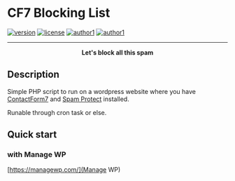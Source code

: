 # CF7 Blocking List

[![version](https://flat.badgen.net/badge/release/v0.0.1/blue)](https://github.com/YoanRouleau/cf7-blocking-list)
[![license](https://flat.badgen.net/badge/license/ISC/orange)](https://fr.wikipedia.org/wiki/Licence_ISC)
[![author1](https://flat.badgen.net/badge/author/Yoan%20Rouleau/green)](https://github.com/YoanRouleau/)
[![author1](https://flat.badgen.net/badge/author/Leandre%20Nargeot/green)](https://github.com/fahrenheit451fra)

---
<div align="center"><strong>Let's block all this spam</strong></div>

## Description
Simple PHP script to run on a wordpress website where you have [ContactForm7](https://fr.wordpress.org/plugins/contact-form-7/) and [Spam Protect](https://fr.wordpress.org/plugins/wp-contact-form-7-spam-blocker/) installed.

Runable through cron task or else.

## Quick start
### with Manage WP
[https://managewp.com/](Manage WP)


